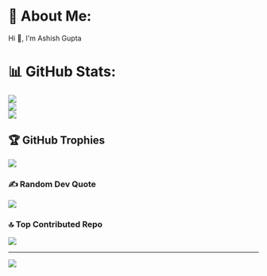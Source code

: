 # 💫 About Me:
Hi 👋, I'm Ashish Gupta

# 📊 GitHub Stats:
![](https://github-readme-stats.vercel.app/api?username=ashish9630&theme=dark&hide_border=false&include_all_commits=true&count_private=true)<br/>
![](https://nirzak-streak-stats.vercel.app/?user=ashish9630&theme=dark&hide_border=false)<br/>
![](https://github-readme-stats.vercel.app/api/top-langs/?username=ashish9630&theme=dark&hide_border=false&include_all_commits=true&count_private=true&layout=compact)

## 🏆 GitHub Trophies
![](https://github-profile-trophy.vercel.app/?username=ashish9630&theme=radical&no-frame=false&no-bg=false&margin-w=4)

### ✍️ Random Dev Quote
![](https://quotes-github-readme.vercel.app/api?type=horizontal&theme=radical)

### 🔝 Top Contributed Repo
![](https://github-contributor-stats.vercel.app/api?username=ashish9630&limit=5&theme=dark&combine_all_yearly_contributions=true)

---
[![](https://visitcount.itsvg.in/api?id=ashish9630&icon=0&color=0)](https://visitcount.itsvg.in)

<!-- Proudly created with GPRM ( https://gprm.itsvg.in ) -->
